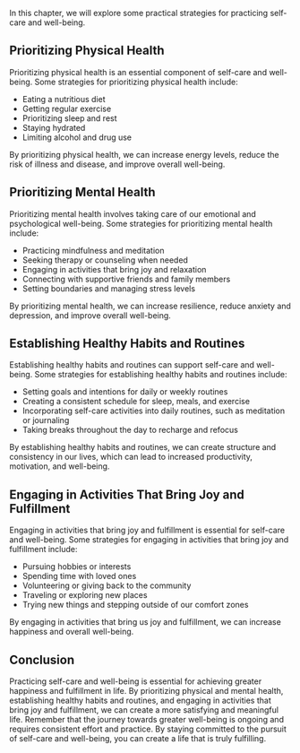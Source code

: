 
In this chapter, we will explore some practical strategies for practicing self-care and well-being.

Prioritizing Physical Health
----------------------------

Prioritizing physical health is an essential component of self-care and well-being. Some strategies for prioritizing physical health include:

* Eating a nutritious diet
* Getting regular exercise
* Prioritizing sleep and rest
* Staying hydrated
* Limiting alcohol and drug use

By prioritizing physical health, we can increase energy levels, reduce the risk of illness and disease, and improve overall well-being.

Prioritizing Mental Health
--------------------------

Prioritizing mental health involves taking care of our emotional and psychological well-being. Some strategies for prioritizing mental health include:

* Practicing mindfulness and meditation
* Seeking therapy or counseling when needed
* Engaging in activities that bring joy and relaxation
* Connecting with supportive friends and family members
* Setting boundaries and managing stress levels

By prioritizing mental health, we can increase resilience, reduce anxiety and depression, and improve overall well-being.

Establishing Healthy Habits and Routines
----------------------------------------

Establishing healthy habits and routines can support self-care and well-being. Some strategies for establishing healthy habits and routines include:

* Setting goals and intentions for daily or weekly routines
* Creating a consistent schedule for sleep, meals, and exercise
* Incorporating self-care activities into daily routines, such as meditation or journaling
* Taking breaks throughout the day to recharge and refocus

By establishing healthy habits and routines, we can create structure and consistency in our lives, which can lead to increased productivity, motivation, and well-being.

Engaging in Activities That Bring Joy and Fulfillment
-----------------------------------------------------

Engaging in activities that bring joy and fulfillment is essential for self-care and well-being. Some strategies for engaging in activities that bring joy and fulfillment include:

* Pursuing hobbies or interests
* Spending time with loved ones
* Volunteering or giving back to the community
* Traveling or exploring new places
* Trying new things and stepping outside of our comfort zones

By engaging in activities that bring us joy and fulfillment, we can increase happiness and overall well-being.

Conclusion
----------

Practicing self-care and well-being is essential for achieving greater happiness and fulfillment in life. By prioritizing physical and mental health, establishing healthy habits and routines, and engaging in activities that bring joy and fulfillment, we can create a more satisfying and meaningful life. Remember that the journey towards greater well-being is ongoing and requires consistent effort and practice. By staying committed to the pursuit of self-care and well-being, you can create a life that is truly fulfilling.
